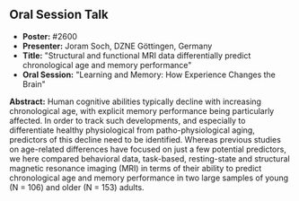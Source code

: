 ## Oral Session Talk

* **Poster:** #2600
* **Presenter:** Joram Soch, DZNE Göttingen, Germany
* **Title:** "Structural and functional MRI data differentially predict chronological age and memory performance"
* **Oral Session:** "Learning and Memory: How Experience Changes the Brain"

**Abstract:** Human cognitive abilities typically decline with increasing chronological age, with explicit memory performance being particularly affected. In order to track such developments, and especially to differentiate healthy physiological from patho-physiological aging, predictors of this decline need to be identified. Whereas previous studies on age-related differences have focused on just a few potential predictors, we here compared behavioral data, task-based, resting-state and structural magnetic resonance imaging (MRI) in terms of their ability to predict chronological age and memory performance in two large samples of young (N = 106) and older (N = 153) adults.